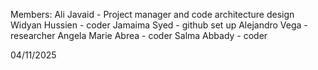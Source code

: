 Members:
Ali Javaid - Project manager and code architecture design
Widyan Hussien  - coder
Jamaima Syed - github set up
Alejandro Vega - researcher
Angela Marie Abrea  - coder
Salma Abbady - coder

04/11/2025

